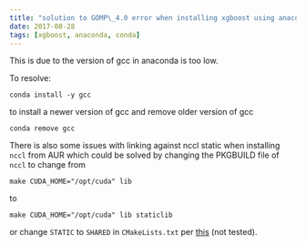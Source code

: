 ```yaml
---
title: "solution to GOMP\_4.0 error when installing xgboost using anaconda and other problems"
date: 2017-08-28
tags: [xgboost, anaconda, conda]
---
```


This is due to the version of gcc in anaconda is too low.

To resolve:

```
conda install -y gcc
```

to install a newer version of gcc and remove older version of gcc

```
conda remove gcc
```

There is also some issues with linking against nccl static when installing
`nccl` from AUR which could be solved by changing the PKGBUILD file of `nccl`
to change from

```
make CUDA_HOME="/opt/cuda" lib
```

to

```
make CUDA_HOME="/opt/cuda" lib staticlib
```

or change `STATIC` to `SHARED` in `CMakeLists.txt`
per [this](https://github.com/dmlc/xgboost/tree/master/plugin/updater_gpu) (not tested).

